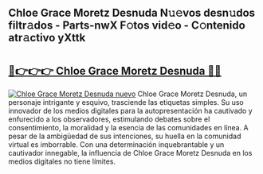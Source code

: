 ## Chloe Grace Moretz Desnuda N𝚞𝚎vos desn𝚞dos filtr𝚊dos - Parts-nwX F𝚘tos vid𝚎o - C𝚘ntenido atr𝚊ctivo yXttk

# <h2><a href="http://mb3cvg.tromn.icu/?c=Chloe+Grace+Moretz+Desnuda">🔗👉👉👉 Chloe Grace Moretz Desnuda 🔗🔗</a></h2>

[![Chloe Grace Moretz Desnuda nuevo](https://i.imgur.com/pEAQMta.gif)](http://mb3cvg.tromn.icu/?c=Chloe+Grace+Moretz+Desnuda)
Chloe Grace Moretz Desnuda, un personaje intrigante y esquivo, trasciende las etiquetas simples. Su uso innovador de los medios digitales para la autopresentación ha cautivado y enfurecido a los observadores, estimulando debates sobre el consentimiento, la moralidad y la esencia de las comunidades en línea. A pesar de la ambigüedad de sus intenciones, su huella en la comunidad virtual es imborrable. Con una determinación inquebrantable y un cautivador innegable, la influencia de Chloe Grace Moretz Desnuda en los medios digitales no tiene límites.
